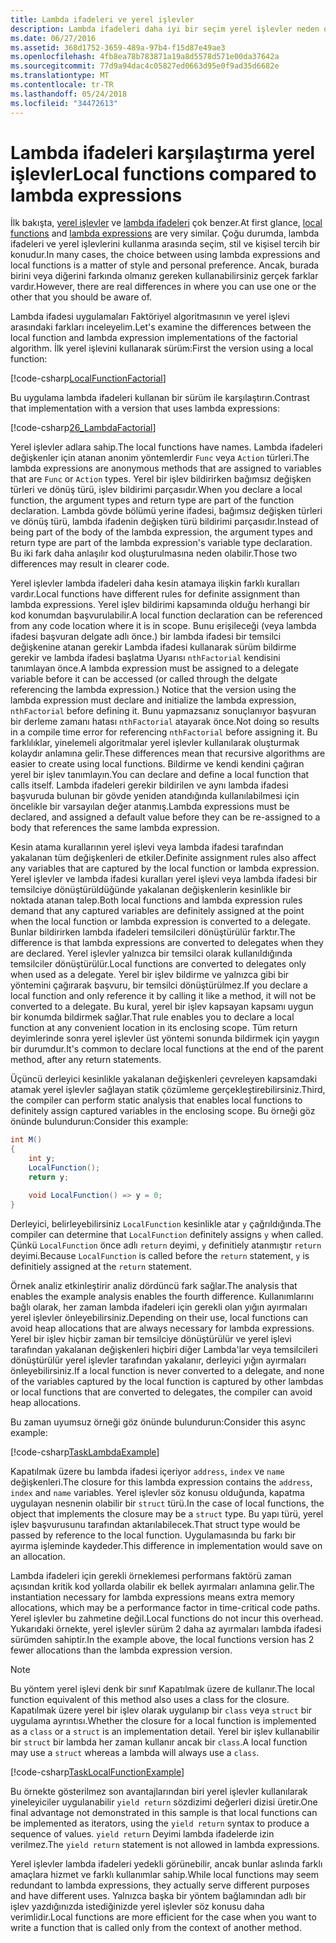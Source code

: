 ```yaml
---
title: Lambda ifadeleri ve yerel işlevler
description: Lambda ifadeleri daha iyi bir seçim yerel işlevler neden olabilecek bilgi edinin.
ms.date: 06/27/2016
ms.assetid: 368d1752-3659-489a-97b4-f15d87e49ae3
ms.openlocfilehash: 4fb8ea78b783871a19a8d5578d571e00da37642a
ms.sourcegitcommit: 77d9a94dac4c05827ed0663d95e0f9ad35d6682e
ms.translationtype: MT
ms.contentlocale: tr-TR
ms.lasthandoff: 05/24/2018
ms.locfileid: "34472613"
---
```

# <a name="local-functions-compared-to-lambda-expressions"></a><span data-ttu-id="985a6-103">Lambda ifadeleri karşılaştırma yerel işlevler</span><span class="sxs-lookup"><span data-stu-id="985a6-103">Local functions compared to lambda expressions</span></span>

<span data-ttu-id="985a6-104">İlk bakışta, [yerel işlevler](programming-guide/classes-and-structs/local-functions.md) ve [lambda ifadeleri](lambda-expressions.md) çok benzer.</span><span class="sxs-lookup"><span data-stu-id="985a6-104">At first glance, [local functions](programming-guide/classes-and-structs/local-functions.md) and [lambda expressions](lambda-expressions.md) are very similar.</span></span> <span data-ttu-id="985a6-105">Çoğu durumda, lambda ifadeleri ve yerel işlevlerini kullanma arasında seçim, stil ve kişisel tercih bir konudur.</span><span class="sxs-lookup"><span data-stu-id="985a6-105">In many cases, the choice between using lambda expressions and local functions is a matter of style and personal preference.</span></span> <span data-ttu-id="985a6-106">Ancak, burada birini veya diğerini farkında olmanız gereken kullanabilirsiniz gerçek farklar vardır.</span><span class="sxs-lookup"><span data-stu-id="985a6-106">However, there are real differences in where you can use one or the other that you should be aware of.</span></span>

<span data-ttu-id="985a6-107">Lambda ifadesi uygulamaları Faktöriyel algoritmasının ve yerel işlevi arasındaki farkları inceleyelim.</span><span class="sxs-lookup"><span data-stu-id="985a6-107">Let's examine the differences between the local function and lambda expression implementations of the factorial algorithm.</span></span> <span data-ttu-id="985a6-108">İlk yerel işlevini kullanarak sürüm:</span><span class="sxs-lookup"><span data-stu-id="985a6-108">First the version using a local function:</span></span>

[!code-csharp[LocalFunctionFactorial](../../samples/snippets/csharp/new-in-7/MathUtilities.cs#37_LocalFunctionFactorial "Recursive factorial using local function")]

<span data-ttu-id="985a6-109">Bu uygulama lambda ifadeleri kullanan bir sürüm ile karşılaştırın.</span><span class="sxs-lookup"><span data-stu-id="985a6-109">Contrast that implementation with a version that uses lambda expressions:</span></span>

[!code-csharp[26_LambdaFactorial](../../samples/snippets/csharp/new-in-7/MathUtilities.cs#38_LambdaFactorial "Recursive factorial using lambda expressions")]

<span data-ttu-id="985a6-110">Yerel işlevler adlara sahip.</span><span class="sxs-lookup"><span data-stu-id="985a6-110">The local functions have names.</span></span> <span data-ttu-id="985a6-111">Lambda ifadeleri değişkenler için atanan anonim yöntemlerdir `Func` veya `Action` türleri.</span><span class="sxs-lookup"><span data-stu-id="985a6-111">The lambda expressions are anonymous methods that are assigned to variables that are `Func` or `Action` types.</span></span> <span data-ttu-id="985a6-112">Yerel bir işlev bildirirken bağımsız değişken türleri ve dönüş türü, işlev bildirimi parçasıdır.</span><span class="sxs-lookup"><span data-stu-id="985a6-112">When you declare a local function, the argument types and return type are part of the function declaration.</span></span> <span data-ttu-id="985a6-113">Lambda gövde bölümü yerine ifadesi, bağımsız değişken türleri ve dönüş türü, lambda ifadenin değişken türü bildirimi parçasıdır.</span><span class="sxs-lookup"><span data-stu-id="985a6-113">Instead of being part of the body of the lambda expression, the argument types and return type are part of the lambda expression's variable type declaration.</span></span> <span data-ttu-id="985a6-114">Bu iki fark daha anlaşılır kod oluşturulmasına neden olabilir.</span><span class="sxs-lookup"><span data-stu-id="985a6-114">Those two differences may result in clearer code.</span></span>

<span data-ttu-id="985a6-115">Yerel işlevler lambda ifadeleri daha kesin atamaya ilişkin farklı kuralları vardır.</span><span class="sxs-lookup"><span data-stu-id="985a6-115">Local functions have different rules for definite assignment than lambda expressions.</span></span> <span data-ttu-id="985a6-116">Yerel işlev bildirimi kapsamında olduğu herhangi bir kod konumdan başvurulabilir.</span><span class="sxs-lookup"><span data-stu-id="985a6-116">A local function declaration can be referenced from any code location where it is in scope.</span></span> <span data-ttu-id="985a6-117">Bunu erişileceği (veya lambda ifadesi başvuran delgate adlı önce.) bir lambda ifadesi bir temsilci değişkenine atanan gerekir Lambda ifadesi kullanarak sürüm bildirme gerekir ve lambda ifadesi başlatma Uyarısı `nthFactorial` kendisini tanımlayan önce.</span><span class="sxs-lookup"><span data-stu-id="985a6-117">A lambda expression must be assigned to a delegate variable before it can be accessed (or called through the delgate referencing the lambda expression.) Notice that the version using the lambda expression must declare and initialize the lambda expression, `nthFactorial` before defining it.</span></span> <span data-ttu-id="985a6-118">Bunu yapmazsanız sonuçlanıyor başvuran bir derleme zamanı hatası `nthFactorial` atayarak önce.</span><span class="sxs-lookup"><span data-stu-id="985a6-118">Not doing so results in a compile time error for referencing `nthFactorial` before assigning it.</span></span>
<span data-ttu-id="985a6-119">Bu farklılıklar, yinelemeli algoritmalar yerel işlevler kullanılarak oluşturmak kolaydır anlamına gelir.</span><span class="sxs-lookup"><span data-stu-id="985a6-119">These differences mean that recursive algorithms are easier to create using local functions.</span></span> <span data-ttu-id="985a6-120">Bildirme ve kendi kendini çağıran yerel bir işlev tanımlayın.</span><span class="sxs-lookup"><span data-stu-id="985a6-120">You can declare and define a local function that calls itself.</span></span> <span data-ttu-id="985a6-121">Lambda ifadeleri gerekir bildirilen ve aynı lambda ifadesi başvuruda bulunan bir gövde yeniden atandığında kullanılabilmesi için öncelikle bir varsayılan değer atanmış.</span><span class="sxs-lookup"><span data-stu-id="985a6-121">Lambda expressions must be declared, and assigned a default value before they can be re-assigned to a body that references the same lambda expression.</span></span>

<span data-ttu-id="985a6-122">Kesin atama kurallarının yerel işlevi veya lambda ifadesi tarafından yakalanan tüm değişkenleri de etkiler.</span><span class="sxs-lookup"><span data-stu-id="985a6-122">Definite assignment rules also affect any variables that are captured by the local function or lambda expression.</span></span> <span data-ttu-id="985a6-123">Yerel işlevler ve lambda ifadesi kuralları yerel işlevi veya lambda ifadesi bir temsilciye dönüştürüldüğünde yakalanan değişkenlerin kesinlikle bir noktada atanan talep.</span><span class="sxs-lookup"><span data-stu-id="985a6-123">Both local functions and lambda expression rules demand that any captured variables are definitely assigned at the point when the local function or lambda expression is converted to a delegate.</span></span> <span data-ttu-id="985a6-124">Bunlar bildirirken lambda ifadeleri temsilcileri dönüştürülür farktır.</span><span class="sxs-lookup"><span data-stu-id="985a6-124">The difference is that lambda expressions are converted to delegates when they are declared.</span></span> <span data-ttu-id="985a6-125">Yerel işlevler yalnızca bir temsilci olarak kullanıldığında temsilciler dönüştürülür.</span><span class="sxs-lookup"><span data-stu-id="985a6-125">Local functions are converted to delegates only when used as a delegate.</span></span> <span data-ttu-id="985a6-126">Yerel bir işlev bildirme ve yalnızca gibi bir yöntemini çağırarak başvuru, bir temsilci dönüştürülmez.</span><span class="sxs-lookup"><span data-stu-id="985a6-126">If you declare a local function and only reference it by calling it like a method, it will not be converted to a delegate.</span></span> <span data-ttu-id="985a6-127">Bu kural, yerel bir işlev kapsayan kapsamı uygun bir konumda bildirmek sağlar.</span><span class="sxs-lookup"><span data-stu-id="985a6-127">That rule enables you to declare a local function at any convenient location in its enclosing scope.</span></span> <span data-ttu-id="985a6-128">Tüm return deyimlerinde sonra yerel işlevler üst yöntemi sonunda bildirmek için yaygın bir durumdur.</span><span class="sxs-lookup"><span data-stu-id="985a6-128">It's common to declare local functions at the end of the parent method, after any return statements.</span></span>

<span data-ttu-id="985a6-129">Üçüncü derleyici kesinlikle yakalanan değişkenleri çevreleyen kapsamdaki atamak yerel işlevler sağlayan statik çözümleme gerçekleştirebilirsiniz.</span><span class="sxs-lookup"><span data-stu-id="985a6-129">Third, the compiler can perform static analysis that enables local functions to definitely assign captured variables in the enclosing scope.</span></span> <span data-ttu-id="985a6-130">Bu örneği göz önünde bulundurun:</span><span class="sxs-lookup"><span data-stu-id="985a6-130">Consider this example:</span></span>

```csharp
int M()
{
    int y;
    LocalFunction();
    return y;

    void LocalFunction() => y = 0;
}
```

<span data-ttu-id="985a6-131">Derleyici, belirleyebilirsiniz `LocalFunction` kesinlikle atar `y` çağrıldığında.</span><span class="sxs-lookup"><span data-stu-id="985a6-131">The compiler can determine that `LocalFunction` definitely assigns `y` when called.</span></span> <span data-ttu-id="985a6-132">Çünkü `LocalFunction` önce adlı `return` deyimi, `y` definitiely atanmıştır `return` deyimi.</span><span class="sxs-lookup"><span data-stu-id="985a6-132">Because `LocalFunction` is called before the `return` statement, `y` is definitiely assigned at the `return` statement.</span></span>

<span data-ttu-id="985a6-133">Örnek analiz etkinleştirir analiz dördüncü fark sağlar.</span><span class="sxs-lookup"><span data-stu-id="985a6-133">The analysis that enables the example analysis enables the fourth difference.</span></span>
<span data-ttu-id="985a6-134">Kullanımlarını bağlı olarak, her zaman lambda ifadeleri için gerekli olan yığın ayırmaları yerel işlevler önleyebilirsiniz.</span><span class="sxs-lookup"><span data-stu-id="985a6-134">Depending on their use, local functions can avoid heap allocations that are always necessary for lambda expressions.</span></span> <span data-ttu-id="985a6-135">Yerel bir işlev hiçbir zaman bir temsilciye dönüştürülür ve yerel işlevi tarafından yakalanan değişkenleri hiçbiri diğer Lambda'lar veya temsilcileri dönüştürülür yerel işlevler tarafından yakalanır, derleyici yığın ayırmaları önleyebilirsiniz.</span><span class="sxs-lookup"><span data-stu-id="985a6-135">If a local function is never converted to a delegate, and none of the variables captured by the local function is captured by other lambdas or local functions that are converted to delegates, the compiler can avoid heap allocations.</span></span> 

<span data-ttu-id="985a6-136">Bu zaman uyumsuz örneği göz önünde bulundurun:</span><span class="sxs-lookup"><span data-stu-id="985a6-136">Consider this async example:</span></span>

[!code-csharp[TaskLambdaExample](../../samples/snippets/csharp/new-in-7/AsyncWork.cs#36_TaskLambdaExample "Task returning method with lambda expression")]

<span data-ttu-id="985a6-137">Kapatılmak üzere bu lambda ifadesi içeriyor `address`, `index` ve `name` değişkenleri.</span><span class="sxs-lookup"><span data-stu-id="985a6-137">The closure for this lambda expression contains the `address`, `index` and `name` variables.</span></span> <span data-ttu-id="985a6-138">Yerel işlevler söz konusu olduğunda, kapatma uygulayan nesnenin olabilir bir `struct` türü.</span><span class="sxs-lookup"><span data-stu-id="985a6-138">In the case of local functions, the object that implements the closure may be a `struct` type.</span></span> <span data-ttu-id="985a6-139">Bu yapı türü, yerel işlev başvurusunu tarafından aktarılabilecek.</span><span class="sxs-lookup"><span data-stu-id="985a6-139">That struct type would be passed by reference to the local function.</span></span> <span data-ttu-id="985a6-140">Uygulamasında bu farkı bir ayırma işleminde kaydeder.</span><span class="sxs-lookup"><span data-stu-id="985a6-140">This difference in implementation would save on an allocation.</span></span>

<span data-ttu-id="985a6-141">Lambda ifadeleri için gerekli örneklemesi performans faktörü zaman açısından kritik kod yollarda olabilir ek bellek ayırmaları anlamına gelir.</span><span class="sxs-lookup"><span data-stu-id="985a6-141">The instantiation necessary for lambda expressions means extra memory allocations, which may be a performance factor in time-critical code paths.</span></span>
<span data-ttu-id="985a6-142">Yerel işlevler bu zahmetine değil.</span><span class="sxs-lookup"><span data-stu-id="985a6-142">Local functions do not incur this overhead.</span></span> <span data-ttu-id="985a6-143">Yukarıdaki örnekte, yerel işlevler sürüm 2 daha az ayırmaları lambda ifadesi sürümden sahiptir.</span><span class="sxs-lookup"><span data-stu-id="985a6-143">In the example above, the local functions version has 2 fewer allocations than the lambda expression version.</span></span>

> [!NOTE]
> <span data-ttu-id="985a6-144">Bu yöntem yerel işlevi denk bir sınıf Kapatılmak üzere de kullanır.</span><span class="sxs-lookup"><span data-stu-id="985a6-144">The local function equivalent of this method also uses a class for the closure.</span></span> <span data-ttu-id="985a6-145">Kapatılmak üzere yerel bir işlev olarak uygulanıp bir `class` veya `struct` bir uygulama ayrıntısı.</span><span class="sxs-lookup"><span data-stu-id="985a6-145">Whether the closure for a local function is implemented as a `class` or a `struct` is an implementation detail.</span></span> <span data-ttu-id="985a6-146">Yerel bir işlev kullanabilir bir `struct` bir lambda her zaman kullanır ancak bir `class`.</span><span class="sxs-lookup"><span data-stu-id="985a6-146">A local function may use a `struct` whereas a lambda will always use a `class`.</span></span>

[!code-csharp[TaskLocalFunctionExample](../../samples/snippets/csharp/new-in-7/AsyncWork.cs#29_TaskExample "Task returning method with local function")]

<span data-ttu-id="985a6-147">Bu örnekte gösterilmez son avantajlarından biri yerel işlevler kullanılarak yineleyiciler uygulanabilir `yield return` sözdizimi değerleri dizisi üretir.</span><span class="sxs-lookup"><span data-stu-id="985a6-147">One final advantage not demonstrated in this sample is that local functions can be implemented as iterators, using the `yield return` syntax to produce a sequence of values.</span></span> <span data-ttu-id="985a6-148">`yield return` Deyimi lambda ifadelerde izin verilmez.</span><span class="sxs-lookup"><span data-stu-id="985a6-148">The `yield return` statement is not allowed in lambda expressions.</span></span>

<span data-ttu-id="985a6-149">Yerel işlevler lambda ifadeleri yedekli görünebilir, ancak bunlar aslında farklı amaçlara hizmet ve farklı kullanımlar sahip.</span><span class="sxs-lookup"><span data-stu-id="985a6-149">While local functions may seem redundant to lambda expressions, they actually serve different purposes and have different uses.</span></span>
<span data-ttu-id="985a6-150">Yalnızca başka bir yöntem bağlamından adlı bir işlev yazdığınızda istediğinizde yerel işlevler söz konusu daha verimlidir.</span><span class="sxs-lookup"><span data-stu-id="985a6-150">Local functions are more efficient for the case when you want to write a function that is called only from the context of another method.</span></span>
